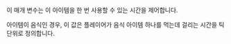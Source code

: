 이 매개 변수는 이 아이템을 한 번 사용할 수 있는 시간을 제어합니다.

아이템이 음식인 경우, 이 값은 플레이어가 음식 아이템 하나를 먹는데 걸리는 시간을 틱 단위로 정의합니다.